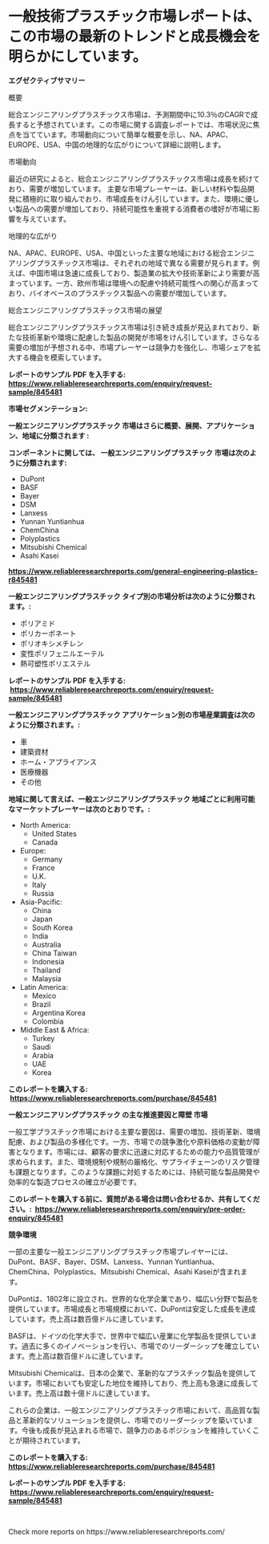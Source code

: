 <p><h1>一般技術プラスチック市場レポートは、この市場の最新のトレンドと成長機会を明らかにしています。</h1></p><p><strong>エグゼクティブサマリー</strong></p>
<p><p>概要</p><p>総合エンジニアリングプラスチックス市場は、予測期間中に10.3％のCAGRで成長すると予想されています。この市場に関する調査レポートでは、市場状況に焦点を当てています。市場動向について簡単な概要を示し、NA、APAC、EUROPE、USA、中国の地理的な広がりについて詳細に説明します。</p><p>市場動向</p><p>最近の研究によると、総合エンジニアリングプラスチックス市場は成長を続けており、需要が増加しています。 主要な市場プレーヤーは、新しい材料や製品開発に積極的に取り組んでおり、市場成長をけん引しています。また、環境に優しい製品への需要が増加しており、持続可能性を重視する消費者の嗜好が市場に影響を与えています。</p><p>地理的な広がり</p><p>NA、APAC、EUROPE、USA、中国といった主要な地域における総合エンジニアリングプラスチックス市場は、それぞれの地域で異なる需要が見られます。例えば、中国市場は急速に成長しており、製造業の拡大や技術革新により需要が高まっています。一方、欧州市場は環境への配慮や持続可能性への関心が高まっており、バイオベースのプラスチックス製品への需要が増加しています。</p><p>総合エンジニアリングプラスチックス市場の展望</p><p>総合エンジニアリングプラスチックス市場は引き続き成長が見込まれており、新たな技術革新や環境に配慮した製品の開発が市場をけん引しています。さらなる需要の増加が予想される中、市場プレーヤーは競争力を強化し、市場シェアを拡大する機会を模索しています。</p></p>
<p><strong>レポートのサンプル PDF を入手する: <a href="https://www.reliableresearchreports.com/enquiry/request-sample/845481">https://www.reliableresearchreports.com/enquiry/request-sample/845481</a></strong></p>
<p><strong>市場セグメンテーション:</strong></p>
<p><strong> 一般エンジニアリングプラスチック 市場はさらに概要、展開、アプリケーション、地域に分類されます :</strong></p>
<p><strong>コンポーネントに関しては、 一般エンジニアリングプラスチック 市場は次のように分類されます: &nbsp;</strong></p>
<p><ul><li>DuPont</li><li>BASF</li><li>Bayer</li><li>DSM</li><li>Lanxess</li><li>Yunnan Yuntianhua</li><li>ChemChina</li><li>Polyplastics</li><li>Mitsubishi Chemical</li><li>Asahi Kasei</li></ul></p>
<p><strong><a href="https://www.reliableresearchreports.com/general-engineering-plastics-r845481">https://www.reliableresearchreports.com/general-engineering-plastics-r845481</a></strong></p>
<p><strong> 一般エンジニアリングプラスチック タイプ別の市場分析は次のように分類されます。:</strong></p>
<p><ul><li>ポリアミド</li><li>ポリカーボネート</li><li>ポリオキシメチレン</li><li>変性ポリフェニルエーテル</li><li>熱可塑性ポリエステル</li></ul></p>
<p><strong>レポートのサンプル PDF を入手する: &nbsp;<a href="https://www.reliableresearchreports.com/enquiry/request-sample/845481">https://www.reliableresearchreports.com/enquiry/request-sample/845481</a></strong></p>
<p><strong> 一般エンジニアリングプラスチック アプリケーション別の市場産業調査は次のように分類されます。:</strong></p>
<p><ul><li>車</li><li>建築資材</li><li>ホーム・アプライアンス</li><li>医療機器</li><li>その他</li></ul></p>
<p><strong>地域に関して言えば、一般エンジニアリングプラスチック 地域ごとに利用可能なマーケットプレーヤーは次のとおりです。:</strong></p>
<p><ul>
    <li>
        North America:
        <ul>
            <li>United States</li>
            <li>Canada</li>
        </ul>
    </li>
    <li>
        Europe:
        <ul>
            <li>Germany</li>
            <li>France</li>
            <li>U.K.</li>
            <li>Italy</li>
            <li>Russia</li>
        </ul>
    </li>
    <li>
        Asia-Pacific:
        <ul>
            <li>China</li>
            <li>Japan</li>
            <li>South Korea</li>
            <li>India</li>
            <li>Australia</li>
            <li>China Taiwan</li>
            <li>Indonesia</li>
            <li>Thailand</li>
            <li>Malaysia</li>
        </ul>
    </li>
    <li>
        Latin America:
        <ul>
            <li>Mexico</li>
            <li>Brazil</li>
            <li>Argentina Korea</li>
            <li>Colombia</li>
        </ul>
    </li>
    <li>
        Middle East & Africa:
        <ul>
            <li>Turkey</li>
            <li>Saudi</li>
            <li>Arabia</li>
            <li>UAE</li>
            <li>Korea</li>
        </ul>
    </li>
    </ul></p>
<p><strong>このレポートを購入する: &nbsp;<a href="https://www.reliableresearchreports.com/purchase/845481">https://www.reliableresearchreports.com/purchase/845481</a></strong></p>
<p><strong>一般エンジニアリングプラスチック の主な推進要因と障壁 市場</strong></p>
<p><p>一般工学プラスチック市場における主要な要因は、需要の増加、技術革新、環境配慮、および製品の多様化です。一方、市場での競争激化や原料価格の変動が障害となります。市場には、顧客の要求に迅速に対応するための能力や品質管理が求められます。また、環境規制や規制の厳格化、サプライチェーンのリスク管理も課題となります。このような課題に対処するためには、持続可能な製品開発や効率的な製造プロセスの確立が必要です。</p></p>
<p><strong>このレポートを購入する前に、質問がある場合は問い合わせるか、共有してください。:&nbsp; <a href="https://www.reliableresearchreports.com/enquiry/pre-order-enquiry/845481">https://www.reliableresearchreports.com/enquiry/pre-order-enquiry/845481</a></strong></p>
<p><strong>競争環境</strong></p>
<p><p>一部の主要な一般エンジニアリングプラスチック市場プレイヤーには、DuPont、BASF、Bayer、DSM、Lanxess、Yunnan Yuntianhua、ChemChina、Polyplastics、Mitsubishi Chemical、Asahi Kaseiが含まれます。</p><p>DuPontは、1802年に設立され、世界的な化学企業であり、幅広い分野で製品を提供しています。市場成長と市場規模において、DuPontは安定した成長を達成しています。売上高は数百億ドルに達しています。</p><p>BASFは、ドイツの化学大手で、世界中で幅広い産業に化学製品を提供しています。過去に多くのイノベーションを行い、市場でのリーダーシップを確立しています。売上高は数百億ドルに達しています。</p><p>Mitsubishi Chemicalは、日本の企業で、革新的なプラスチック製品を提供しています。市場においても安定した地位を維持しており、売上高も急速に成長しています。売上高は数十億ドルに達しています。</p><p>これらの企業は、一般エンジニアリングプラスチック市場において、高品質な製品と革新的なソリューションを提供し、市場でのリーダーシップを築いています。今後も成長が見込まれる市場で、競争力のあるポジションを維持していくことが期待されています。</p></p>
<p><strong>このレポートを購入する: &nbsp; <a href="https://www.reliableresearchreports.com/purchase/845481">https://www.reliableresearchreports.com/purchase/845481</a></strong></p>
<p><strong>レポートのサンプル PDF を入手する: &nbsp;<a href="https://www.reliableresearchreports.com/enquiry/request-sample/845481">https://www.reliableresearchreports.com/enquiry/request-sample/845481</a></strong><strong></strong></p>
<p>&nbsp;</p>
<p>Check more reports on https://www.reliableresearchreports.com/</p>